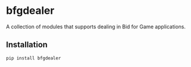 # bfgdealer

A collection of modules that supports dealing in Bid for Game applications.

## Installation

```bash
pip install bfgdealer
```
